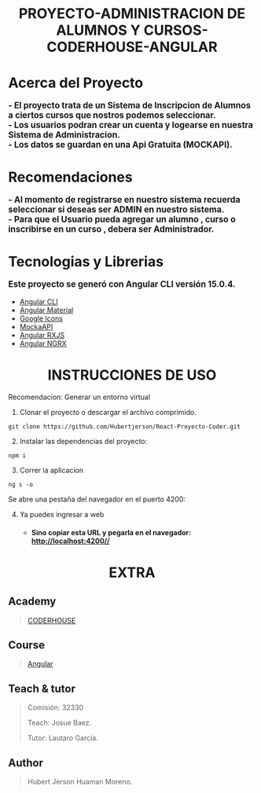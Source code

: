 # <h1 style="text-align:center;font-weight:bold;">PROYECTO-ADMINISTRACION DE ALUMNOS Y CURSOS-CODERHOUSE-ANGULAR</h1>

### <h1 style="font-weight:bold;">Acerca del Proyecto</h1>

<p style="font-size:17px; font-weight:bold">
- El proyecto trata de un Sistema de Inscripcion de Alumnos a ciertos cursos que nostros podemos seleccionar.<br/>
- Los usuarios podran crear un cuenta y logearse en nuestra Sistema de Administracion.<br/>
- Los datos se guardan en una Api Gratuita (MOCKAPI).<br/>

<h1 style="font-weight:bold;">Recomendaciones</h1>
<p style="font-size:17px; font-weight:bold">
- Al momento de registrarse en nuestro sistema recuerda seleccionar si deseas ser ADMIN en nuestro sistema.<br/>
- Para que el Usuario pueda agregar un alumno , curso o inscribirse en un curso , debera ser Administrador.<br/>

<h1 style="font-weight:bold;">Tecnologias y Librerias</h1>
<p style="font-size:17px; font-weight:bold">
Este proyecto se generó con Angular CLI versión 15.0.4.<br>

- [Angular CLI](https://angular.io/cli)
- [Angular Material](https://material.angular.io/)
- [Google Icons](https://fonts.google.com/icons)
- [MockaAPI](https://mockapi.io/projects)
- [Angular RXJS](https://rxjs.dev/)
- [Angular NGRX](https://ngrx.io/)

## <h1 style="text-align:center; text-transform:uppercase; font-weight:bold;">Instrucciones de uso</h1>

Recomendacion: Generar un entorno virtual

1.  Clonar el proyecto o descargar el archivo comprimido.
```
git clone https://github.com/Hubertjerson/React-Proyecto-Coder.git
```
2.  Instalar las dependencias del proyecto:

```
npm i
```

3. Correr la aplicacion
```
ng s -o
```

Se abre una pestaña del navegador en el puerto 4200:

4. Ya puedes ingresar a web
    - #### Sino copiar esta URL y pegarla en el navegador: [http://localhost:4200//](http://localhost:4200//)

## <h1 style="text-align:center; text-transform:uppercase; font-weight:bold;">Extra</h1>

## Academy
> [CODERHOUSE](https://www.coderhouse.cl/)
## Course
> [Angular](https://www.coderhouse.cl/online/angular)

## Teach & tutor
> <p>Comisión: 32330</p>
> <p>Teach: Josue Baez.</p>
> <p>Tutor: Lautaro Garcia.</p>
## Author
> <p>Hubert Jerson Huaman Moreno. </p>
